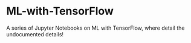 # ML-with-TensorFlow
A series of Jupyter Notebooks on ML with TensorFlow, where detail the undocumented details!
